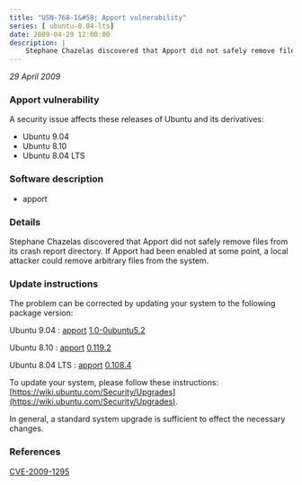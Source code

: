 ```yaml
---
title: "USN-768-1&#58; Apport vulnerability"
series: [ ubuntu-8.04-lts]
date: 2009-04-29 12:00:00
description: |
    Stephane Chazelas discovered that Apport did not safely remove files from its crash report directory. If Apport had been enabled at some point, a local attacker could remove arbitrary files from the system. 
--- 
```

 
 

*29 April 2009*

### Apport vulnerability

A security issue affects these releases of Ubuntu and its derivatives:

* Ubuntu 9.04
* Ubuntu 8.10
* Ubuntu 8.04 LTS

### Software description

* apport 

### Details

Stephane Chazelas discovered that Apport did not safely remove files from its crash report directory. If Apport had been enabled at some point, a local attacker could remove arbitrary files from the system. 

### Update instructions

The problem can be corrected by updating your system to the following package version:

Ubuntu 9.04
 : [apport](https://launchpad.net/ubuntu/+source/apport) <span> [1.0-0ubuntu5.2](https://launchpad.net/ubuntu/+source/apport/1.0-0ubuntu5.2) </span> 

Ubuntu 8.10
 : [apport](https://launchpad.net/ubuntu/+source/apport) <span> [0.119.2](https://launchpad.net/ubuntu/+source/apport/0.119.2) </span> 

Ubuntu 8.04 LTS
 : [apport](https://launchpad.net/ubuntu/+source/apport) <span> [0.108.4](https://launchpad.net/ubuntu/+source/apport/0.108.4) </span> 

To update your system, please follow these instructions: [https://wiki.ubuntu.com/Security/Upgrades](https://wiki.ubuntu.com/Security/Upgrades).

In general, a standard system upgrade is sufficient to effect the necessary changes. 

### References

 
 [CVE-2009-1295](http://people.ubuntu.com/~ubuntu-security/cve/CVE-2009-1295)
 

